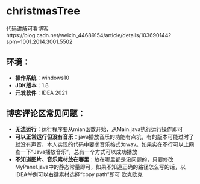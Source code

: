 # christmasTree
代码讲解可看博客https://blog.csdn.net/weixin_44689154/article/details/103690144?spm=1001.2014.3001.5502

## 环境：
- **操作系统**：windows10
- **JDK版本**：1.8
- **开发软件**：IDEA 2021

## 博客评论区常见问题：
- **无法运行**：运行程序要从mian函数开始，从Main.java执行运行操作即可
- **可以正常运行但没有音乐**：java播放音乐的功能有点坑，有的版本可能过时了就没有声音，本人实现的代码中要求音乐格式为wav。如果实在不行可以上网查一下“Java播放音乐”，总有一个方式可以成功播放
- **不知道图片、音乐素材放在哪里**：放在哪里都是没问题的，只要修改MyPanel.java中的静态常量即可，如果不知道正确的路径怎么写的话，以IDEA举例可以右键素材选择“copy path”即可
欧克欧克
